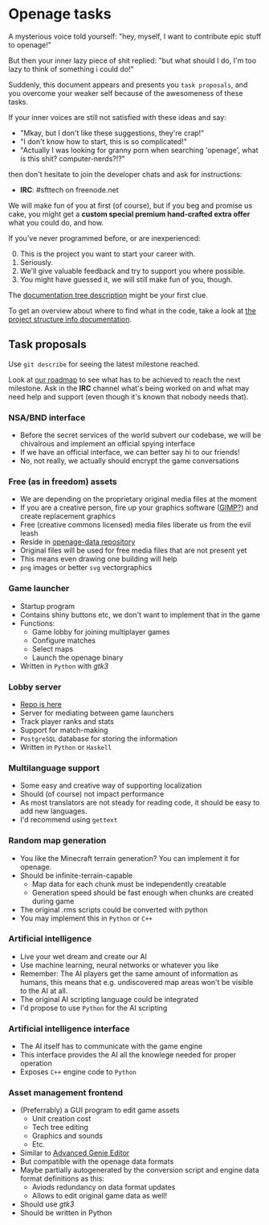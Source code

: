 Openage tasks
=============

A mysterious voice told yourself:
"hey, myself, I want to contribute epic stuff to openage!"

But then your inner lazy piece of shit replied:
"but what should I do, I'm too lazy to think of something i could do!"


Suddenly, this document appears and presents you `task proposals`, and you
overcome your weaker self because of the awesomeness of these tasks.

If your inner voices are still not satisfied with these ideas and say:

* "Mkay, but I don't like these suggestions, they're crap!"
* "I don't know how to start, this is so complicated!"
* "Actually I was looking for granny porn when searching 'openage', what is this shit? computer-nerds?!?"

then don't hesitate to join the developer chats and ask for instructions:

* **IRC**: #sfttech on freenode.net

We will make fun of you at first (of course), but if you beg and promise us cake,
you might get a **custom special premium hand-crafted extra offer** what you could do,
and how.

If you've never programmed before, or are inexperienced:

0. This is the project you want to start your career with.
1. Seriously.
2. We'll give valuable feedback and try to support you where possible.
3. You might have guessed it, we will still make fun of you, though.


The [documentation tree description](doc/README.md) might be your first clue.

To get an overview about where to find what in the code,
take a look at [the project structure info documentation](doc/implementation/project_structure.md).


Task proposals
--------------

Use `git describe` for seeing the latest milestone reached.

Look at [our roadmap](milestones.md) to see what has to be achieved to
reach the next milestone. Ask in the **IRC** channel what's being worked on and
what may need help and support (even though it's known that nobody needs
that).


### NSA/BND interface
* Before the secret services of the world subvert our codebase,
  we will be chivalrous and implement an official spying interface
* If we have an official interface, we can better say hi to our friends!
* No, not really, we actually should encrypt the game conversations

### Free (as in freedom) assets
* We are depending on the proprietary original media files at the moment
* If you are a creative person, fire up your graphics software ([GIMP?](http://gimp.org/))
  and create replacement graphics
* Free (creative commons licensed) media files liberate us from the evil leash
* Reside in [openage-data repository](https://github.com/SFTtech/openage-data)
* Original files will be used for free media files that are not present yet
* This means even drawing one building will help
* `png` images or better `svg` vectorgraphics

### Game launcher
* Startup program
* Contains shiny buttons etc, we don't want to implement that in the game
* Functions:
  * Game lobby for joining multiplayer games
  * Configure matches
  * Select maps
  * Launch the openage binary
* Written in `Python` with *gtk3*

### Lobby server
* [Repo is here](https://github.com/SFTtech/openage-masterserver)
* Server for mediating between game launchers
* Track player ranks and stats
* Support for match-making
* `PostgreSQL` database for storing the information
* Written in `Python` or `Haskell`

### Multilanguage support
* Some easy and creative way of supporting localization
* Should (of course) not impact performance
* As most translators are not steady for reading code,
  it should be easy to add new languages.
* I'd recommend using `gettext`

### Random map generation
* You like the Minecraft terrain generation?
  You can implement it for openage.
* Should be infinite-terrain-capable
  * Map data for each chunk must be independently creatable
  * Generation speed should be fast enough when chunks are created during game
* The original .rms scripts could be converted with python
* You may implement this in `Python` or `C++`

### Artificial intelligence
* Live your wet dream and create our AI
* Use machine learning, neural networks or whatever you like
* Remember: The AI players get the same amount of information as humans,
  this means that e.g. undiscovered map areas won't be visible to the AI at all.
* The original AI scripting language could be integrated
* I'd propose to use `Python` for the AI scripting

### Artificial intelligence interface
* The AI itself has to communicate with the game engine
* This interface provides the AI all the knowlege needed for proper operation
* Exposes `C++` engine code to `Python`

### Asset management frontend
* (Preferrably) a GUI program to edit game assets
  * Unit creation cost
  * Tech tree editing
  * Graphics and sounds
  * Etc.
* Similar to [Advanced Genie Editor](https://github.com/Tapsa/AGE)
* But compatible with the openage data formats
* Maybe partially autogenerated by the conversion script and engine data format definitions as this:
  * Aviods redundancy on data format updates
  * Allows to edit original game data as well!
* Should use *gtk3*
* Should be written in Python
